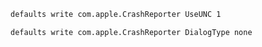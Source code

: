 ```bash
defaults write com.apple.CrashReporter UseUNC 1
```

```bash
defaults write com.apple.CrashReporter DialogType none
```